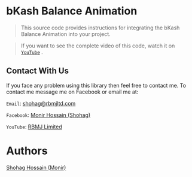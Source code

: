 # bKash Balance Animation
> This source code provides instructions for integrating the bKash Balance Animation into your project.

> If you want to see the complete video of this code, watch it on ‌‌‌‌‌<a href="https://www.youtube.com/@rbmjltd" rel="nofollow">`YouTube`</a>  .

## Contact With Us

If you face any problem using this library then feel free to contact me.
To contact me message me on Facebook or email me at:

`Email`: shohag@rbmjltd.com

`Facebook`: <a href="https://www.facebook.com/M220719" rel="nofollow">Monir Hossain (Shohag)</a> 

`YouTube`: <a href="https://www.youtube.com/@rbmjltd" rel="nofollow">RBMJ Limited</a> 

# Authors
<a href="https://www.facebook.com/M220719" rel="nofollow">Shohag Hossain (Monir)</a>

